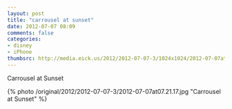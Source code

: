 ```yaml
---
layout: post
title: "carrousel at sunset"
date: 2012-07-07 08:09
comments: false
categories: 
- disney
- iPhone
thumbsrc: http://media.eick.us/2012/2012-07-07-3/1024x1024/2012-07-07at07.21.17.jpg
---
```

Carrousel at Sunset

{% photo /original/2012/2012-07-07-3/2012-07-07at07.21.17.jpg "Carrousel at Sunset" %}

